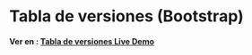 # Tabla de versiones (Bootstrap)
#### Ver en : [Tabla de versiones Live Demo](https://medinazs.github.io/tabla_de_versiones_bootstrap/ "tabla de versiones live demo")
